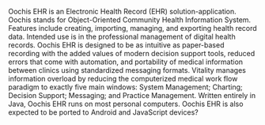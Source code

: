 Oochis EHR is an Electronic Health Record (EHR) solution-application. Oochis stands for Object-Oriented Community Health Information System. Features include creating, importing, managing, and exporting health record data. Intended use is in the professional management of digital health records. Oochis EHR is designed to be as intuitive as paper-based recording with the added values of modern decision support tools, reduced errors that come with automation, and portability of medical information between clinics using standardized messaging formats. Vitality manages information overload by reducing the computerized medical work flow paradigm to exactly five main windows: System Management; Charting; Decision Support; Messaging; and Practice Management. Written entirely in Java, Oochis EHR runs on most personal computers. Oochis EHR is also expected to be ported to Android and JavaScript devices?